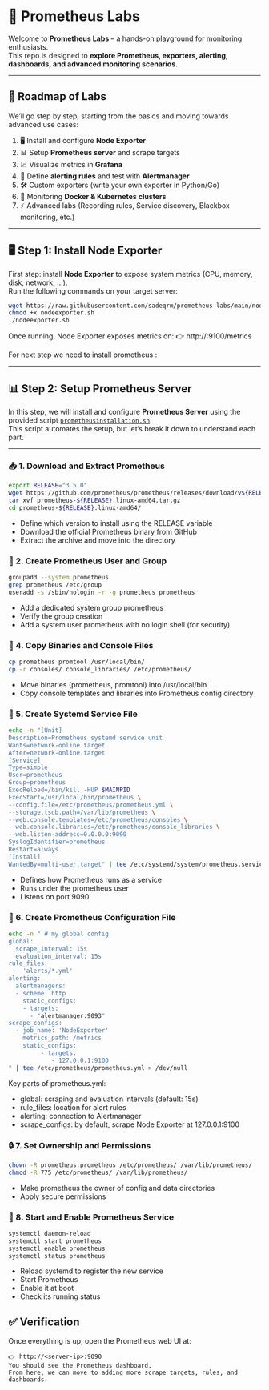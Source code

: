 # 🚀 Prometheus Labs  

Welcome to **Prometheus Labs** – a hands-on playground for monitoring enthusiasts.  
This repo is designed to **explore Prometheus, exporters, alerting, dashboards, and advanced monitoring scenarios**.  

---

## 📌 Roadmap of Labs
We’ll go step by step, starting from the basics and moving towards advanced use cases:

1. 🖥️ Install and configure **Node Exporter**  
2. 📊 Setup **Prometheus server** and scrape targets  
3. 📈 Visualize metrics in **Grafana**  
4. 🚨 Define **alerting rules** and test with **Alertmanager**  
5. 🛠️ Custom exporters (write your own exporter in Python/Go)  
6. 🐳 Monitoring **Docker & Kubernetes clusters**  
7. ⚡ Advanced labs (Recording rules, Service discovery, Blackbox monitoring, etc.)

---

## 🖥️ Step 1: Install Node Exporter
First step: install **Node Exporter** to expose system metrics (CPU, memory, disk, network, …).  
Run the following commands on your target server:

```bash
wget https://raw.githubusercontent.com/sadeqrm/prometheus-labs/main/nodeexporter.sh -O nodeexporter.sh
chmod +x nodeexporter.sh
./nodeexporter.sh
```

Once running, Node Exporter exposes metrics on:
👉 http://<server-ip>:9100/metrics

For next step we need to install prometheus :

---

## 📊 Step 2: Setup Prometheus Server  

In this step, we will install and configure **Prometheus Server** using the provided script [`prometheusinstallation.sh`](Session13/Prometheus-Installation/prometheusinstallation.sh).  
This script automates the setup, but let’s break it down to understand each part.


---

### 📥 1. Download and Extract Prometheus
```bash
export RELEASE="3.5.0"
wget https://github.com/prometheus/prometheus/releases/download/v${RELEASE}/prometheus-${RELEASE}.linux-amd64.tar.gz
tar xvf prometheus-${RELEASE}.linux-amd64.tar.gz
cd prometheus-${RELEASE}.linux-amd64/
```
*  Define which version to install using the RELEASE variable
*  Download the official Prometheus binary from GitHub
*  Extract the archive and move into the directory
### 👤 2. Create Prometheus User and Group
```bash
groupadd --system prometheus
grep prometheus /etc/group
useradd -s /sbin/nologin -r -g prometheus prometheus
```
*  Add a dedicated system group prometheus
*  Verify the group creation
*  Add a system user prometheus with no login shell (for security)

### 📑 4. Copy Binaries and Console Files
```bash
cp prometheus promtool /usr/local/bin/
cp -r consoles/ console_libraries/ /etc/prometheus/
```
*  Move binaries (prometheus, promtool) into /usr/local/bin
*  Copy console templates and libraries into Prometheus config directory

### 🔧 5. Create Systemd Service File
```bash
echo -n "[Unit]
Description=Prometheus systemd service unit
Wants=network-online.target
After=network-online.target
[Service]
Type=simple
User=prometheus
Group=prometheus
ExecReload=/bin/kill -HUP $MAINPID
ExecStart=/usr/local/bin/prometheus \
--config.file=/etc/prometheus/prometheus.yml \
--storage.tsdb.path=/var/lib/prometheus \
--web.console.templates=/etc/prometheus/consoles \
--web.console.libraries=/etc/prometheus/console_libraries \
--web.listen-address=0.0.0.0:9090
SyslogIdentifier=prometheus
Restart=always
[Install]
WantedBy=multi-user.target" | tee /etc/systemd/system/prometheus.service >/dev/null
```
*  Defines how Prometheus runs as a service
*  Runs under the prometheus user
*  Listens on port 9090

### 📝 6. Create Prometheus Configuration File
```bash
echo -n " # my global config
global:
  scrape_interval: 15s
  evaluation_interval: 15s
rule_files:
  - 'alerts/*.yml'
alerting:
  alertmanagers:
  - scheme: http
    static_configs:
    - targets:
      - "alertmanager:9093"
scrape_configs:
  - job_name: 'NodeExporter'
    metrics_path: /metrics
    static_configs:
         - targets:
            - 127.0.0.1:9100
" | tee /etc/prometheus/prometheus.yml > /dev/null
```
Key parts of prometheus.yml:
  *  global: scraping and evaluation intervals (default: 15s)
  *  rule_files: location for alert rules
  *  alerting: connection to Alertmanager
  *  scrape_configs: by default, scrape Node Exporter at 127.0.0.1:9100
### 🔒 7. Set Ownership and Permissions
```bash
chown -R prometheus:prometheus /etc/prometheus/ /var/lib/prometheus/
chmod -R 775 /etc/prometheus/ /var/lib/prometheus/
```
*  Make prometheus the owner of config and data directories
*  Apply secure permissions

### 🚀 8. Start and Enable Prometheus Service
```bash
systemctl daemon-reload
systemctl start prometheus
systemctl enable prometheus
systemctl status prometheus
```
*  Reload systemd to register the new service
*  Start Prometheus
*  Enable it at boot
*  Check its running status

## ✅ Verification
Once everything is up, open the Prometheus web UI at:

    👉 http://<server-ip>:9090
    You should see the Prometheus dashboard.
    From here, we can move to adding more scrape targets, rules, and dashboards.
